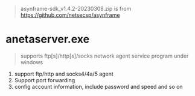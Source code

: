 > asynframe-sdk_v1.4.2-20230308.zip is from https://github.com/netsecsp/asynframe  

# anetaserver.exe 
> supports ftp[s]/http[s]/socks network agent service program under windows  

1. support ftp/http and socks4/4a/5 agent  
2. Support port forwarding  
3. config account information, include password and speed and so on  
